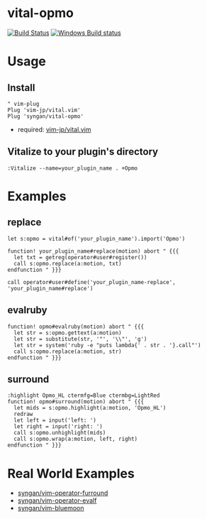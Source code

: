vital-opmo
=====================

[![Build Status](https://travis-ci.org/syngan/vital-opmo.svg?branch=master)](https://travis-ci.org/syngan/vital-opmo)
[![Windows Build status](https://ci.appveyor.com/api/projects/status/cybjgc5u3mb725yc/branch/master?svg=true&label=windows%20build%20master)](https://ci.appveyor.com/project/syngan/vital-opmo)

# Usage

## Install

```vim
" vim-plug
Plug 'vim-jp/vital.vim'
Plug 'syngan/vital-opmo'
```

- required: [vim-jp/vital.vim](https://github.com/vim-jp/vital.vim)

## Vitalize to your plugin's directory

```vim
:Vitalize --name=your_plugin_name . +Opmo
```

# Examples

## replace

```vim
let s:opmo = vital#of('your_plugin_name').import('Opmo')

function! your_plugin_name#replace(motion) abort " {{{
  let txt = getreg(operator#user#register())
  call s:opmo.replace(a:motion, txt)
endfunction " }}}

call operator#user#define('your_plugin_name-replace', 'your_plugin_name#replace')
```

## evalruby

```vim
function! opmo#evalruby(motion) abort " {{{
  let str = s:opmo.gettext(a:motion)
  let str = substitute(str, '"', '\\"', 'g')
  let str = system('ruby -e "puts lambda{' . str . '}.call"')
  call s:opmo.replace(a:motion, str)
endfunction " }}}
```

## surround

```
:highlight Opmo_HL ctermfg=Blue ctermbg=LightRed
function! opmo#surround(motion) abort " {{{
  let mids = s:opmo.highlight(a:motion, 'Opmo_HL')
  redraw
  let left = input('left: ')
  let right = input('right: ')
  call s:opmo.unhighlight(mids)
  call s:opmo.wrap(a:motion, left, right)
endfunction " }}}
```

# Real World Examples

- [syngan/vim-operator-furround](https://github.com/syngan/vim-operator-furround)
- [syngan/vim-operator-evalf](https://github.com/syngan/vim-operator-evalf)
- [syngan/vim-bluemoon](https://github.com/syngan/vim-bluemoon)

